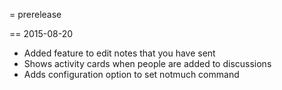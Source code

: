 = prerelease

== 2015-08-20

- Added feature to edit notes that you have sent
- Shows activity cards when people are added to discussions
- Adds configuration option to set notmuch command
